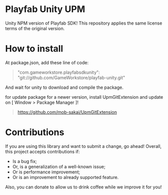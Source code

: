 # Playfab Unity UPM
Unity NPM version of Playfab SDK! This repository applies the same license terms of the original version.

# How to install

At package.json, add these line of code:
> "com.gameworkstore.playfabsdkunity": "git://github.com/GameWorkstore/playfab-unity.git"

And wait for unity to download and compile the package.

for update package for a newer version, install UpmGitExtension and update on [ Window > Package Manager ]!
> https://github.com/mob-sakai/UpmGitExtension

# Contributions

If you are using this library and want to submit a change, go ahead! Overall, this project accepts contributions if:
- Is a bug fix;
- Or, is a generalization of a well-known issue;
- Or is performance improvement;
- Or is an improvement to already supported feature.

Also, you can donate to allow us to drink coffee while we improve it for you!